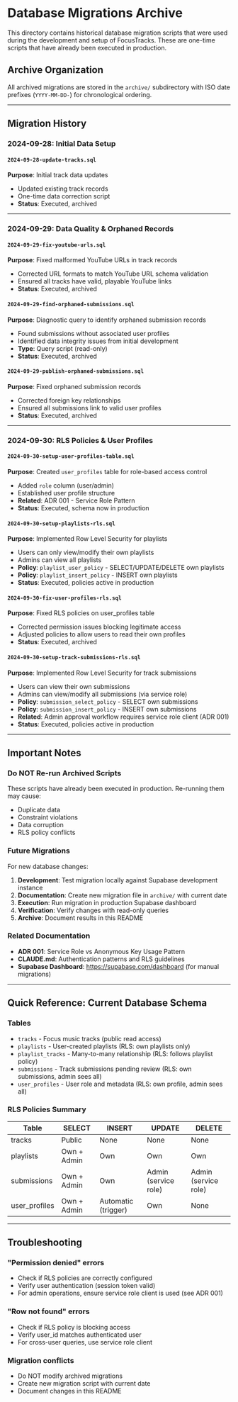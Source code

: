 # Database Migrations Archive

This directory contains historical database migration scripts that were used during the development and setup of FocusTracks. These are one-time scripts that have already been executed in production.

## Archive Organization

All archived migrations are stored in the `archive/` subdirectory with ISO date prefixes (`YYYY-MM-DD-`) for chronological ordering.

---

## Migration History

### 2024-09-28: Initial Data Setup

#### `2024-09-28-update-tracks.sql`
**Purpose**: Initial track data updates
- Updated existing track records
- One-time data correction script
- **Status**: Executed, archived

---

### 2024-09-29: Data Quality & Orphaned Records

#### `2024-09-29-fix-youtube-urls.sql`
**Purpose**: Fixed malformed YouTube URLs in track records
- Corrected URL formats to match YouTube URL schema validation
- Ensured all tracks have valid, playable YouTube links
- **Status**: Executed, archived

#### `2024-09-29-find-orphaned-submissions.sql`
**Purpose**: Diagnostic query to identify orphaned submission records
- Found submissions without associated user profiles
- Identified data integrity issues from initial development
- **Type**: Query script (read-only)
- **Status**: Executed, archived

#### `2024-09-29-publish-orphaned-submissions.sql`
**Purpose**: Fixed orphaned submission records
- Corrected foreign key relationships
- Ensured all submissions link to valid user profiles
- **Status**: Executed, archived

---

### 2024-09-30: RLS Policies & User Profiles

#### `2024-09-30-setup-user-profiles-table.sql`
**Purpose**: Created `user_profiles` table for role-based access control
- Added `role` column (user/admin)
- Established user profile structure
- **Related**: ADR 001 - Service Role Pattern
- **Status**: Executed, schema now in production

#### `2024-09-30-setup-playlists-rls.sql`
**Purpose**: Implemented Row Level Security for playlists
- Users can only view/modify their own playlists
- Admins can view all playlists
- **Policy**: `playlist_user_policy` - SELECT/UPDATE/DELETE own playlists
- **Policy**: `playlist_insert_policy` - INSERT own playlists
- **Status**: Executed, policies active in production

#### `2024-09-30-fix-user-profiles-rls.sql`
**Purpose**: Fixed RLS policies on user_profiles table
- Corrected permission issues blocking legitimate access
- Adjusted policies to allow users to read their own profiles
- **Status**: Executed, archived

#### `2024-09-30-setup-track-submissions-rls.sql`
**Purpose**: Implemented Row Level Security for track submissions
- Users can view their own submissions
- Admins can view/modify all submissions (via service role)
- **Policy**: `submission_select_policy` - SELECT own submissions
- **Policy**: `submission_insert_policy` - INSERT own submissions
- **Related**: Admin approval workflow requires service role client (ADR 001)
- **Status**: Executed, policies active in production

---

## Important Notes

### Do NOT Re-run Archived Scripts

These scripts have already been executed in production. Re-running them may cause:
- Duplicate data
- Constraint violations
- Data corruption
- RLS policy conflicts

### Future Migrations

For new database changes:
1. **Development**: Test migration locally against Supabase development instance
2. **Documentation**: Create new migration file in `archive/` with current date
3. **Execution**: Run migration in production Supabase dashboard
4. **Verification**: Verify changes with read-only queries
5. **Archive**: Document results in this README

### Related Documentation

- **ADR 001**: Service Role vs Anonymous Key Usage Pattern
- **CLAUDE.md**: Authentication patterns and RLS guidelines
- **Supabase Dashboard**: https://supabase.com/dashboard (for manual migrations)

---

## Quick Reference: Current Database Schema

### Tables
- `tracks` - Focus music tracks (public read access)
- `playlists` - User-created playlists (RLS: own playlists only)
- `playlist_tracks` - Many-to-many relationship (RLS: follows playlist policy)
- `submissions` - Track submissions pending review (RLS: own submissions, admin sees all)
- `user_profiles` - User role and metadata (RLS: own profile, admin sees all)

### RLS Policies Summary
| Table | SELECT | INSERT | UPDATE | DELETE |
|-------|--------|--------|--------|--------|
| tracks | Public | None | None | None |
| playlists | Own + Admin | Own | Own | Own |
| submissions | Own + Admin | Own | Admin (service role) | Admin (service role) |
| user_profiles | Own + Admin | Automatic (trigger) | Own | None |

---

## Troubleshooting

### "Permission denied" errors
- Check if RLS policies are correctly configured
- Verify user authentication (session token valid)
- For admin operations, ensure service role client is used (see ADR 001)

### "Row not found" errors
- Check if RLS policy is blocking access
- Verify user_id matches authenticated user
- For cross-user queries, use service role client

### Migration conflicts
- Do NOT modify archived migrations
- Create new migration script with current date
- Document changes in this README
